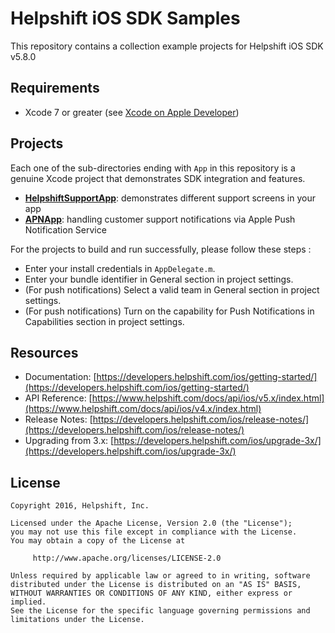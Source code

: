 # Helpshift iOS SDK Samples

This repository contains a collection example projects for Helpshift iOS SDK v5.8.0

## Requirements

* Xcode 7 or greater (see [Xcode on Apple Developer](https://developer.apple.com/xcode/downloads/))

## Projects

Each one of the sub-directories ending with `App` in this repository is a genuine Xcode project that demonstrates SDK integration and features.

* **[HelpshiftSupportApp](HelpshiftSupportApp)**: demonstrates different support screens in your app
* **[APNApp](APNApp)**: handling customer support notifications via Apple Push Notification Service

For the projects to build and run successfully, please follow these steps : 
* Enter your install credentials in `AppDelegate.m`.
* Enter your bundle identifier in General section in project settings.
* (For push notifications) Select a valid team in General section in project settings.
* (For push notifications) Turn on the capability for Push Notifications in Capabilities section in project settings.

## Resources
* Documentation: [https://developers.helpshift.com/ios/getting-started/](https://developers.helpshift.com/ios/getting-started/)
* API Reference: [https://www.helpshift.com/docs/api/ios/v5.x/index.html](https://www.helpshift.com/docs/api/ios/v4.x/index.html)
* Release Notes: [https://developers.helpshift.com/ios/release-notes/](https://developers.helpshift.com/ios/release-notes/)
* Upgrading from 3.x: [https://developers.helpshift.com/ios/upgrade-3x/](https://developers.helpshift.com/ios/upgrade-3x/)

## License

```
Copyright 2016, Helpshift, Inc.

Licensed under the Apache License, Version 2.0 (the "License");
you may not use this file except in compliance with the License.
You may obtain a copy of the License at

     http://www.apache.org/licenses/LICENSE-2.0

Unless required by applicable law or agreed to in writing, software
distributed under the License is distributed on an "AS IS" BASIS,
WITHOUT WARRANTIES OR CONDITIONS OF ANY KIND, either express or implied.
See the License for the specific language governing permissions and
limitations under the License.
```
